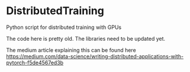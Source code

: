# DistributedTraining
Python script for distributed training with GPUs

The code here is pretty old. The libraries need to be updated yet.

The medium article explaining this can be found here https://medium.com/data-science/writing-distributed-applications-with-pytorch-f5de4567ed3b

